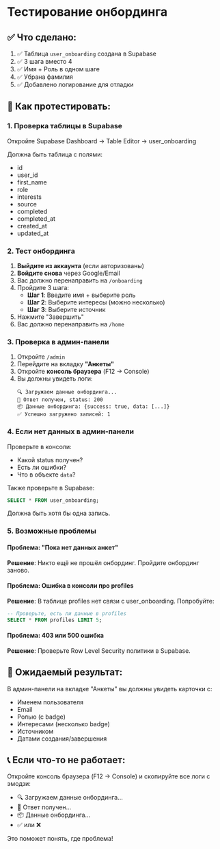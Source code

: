 # Тестирование онбординга

## ✅ Что сделано:

1. ✅ Таблица `user_onboarding` создана в Supabase
2. ✅ 3 шага вместо 4
3. ✅ Имя + Роль в одном шаге
4. ✅ Убрана фамилия
5. ✅ Добавлено логирование для отладки

## 🧪 Как протестировать:

### 1. Проверка таблицы в Supabase
Откройте Supabase Dashboard → Table Editor → user_onboarding

Должна быть таблица с полями:
- id
- user_id
- first_name
- role
- interests
- source
- completed
- completed_at
- created_at
- updated_at

### 2. Тест онбординга

1. **Выйдите из аккаунта** (если авторизованы)
2. **Войдите снова** через Google/Email
3. Вас должно перенаправить на `/onboarding`
4. Пройдите 3 шага:
   - **Шаг 1**: Введите имя + выберите роль
   - **Шаг 2**: Выберите интересы (можно несколько)
   - **Шаг 3**: Выберите источник
5. Нажмите "Завершить"
6. Вас должно перенаправить на `/home`

### 3. Проверка в админ-панели

1. Откройте `/admin`
2. Перейдите на вкладку **"Анкеты"**
3. Откройте **консоль браузера** (F12 → Console)
4. Вы должны увидеть логи:
   ```
   🔍 Загружаем данные онбординга...
   📡 Ответ получен, status: 200
   📦 Данные онбординга: {success: true, data: [...]}
   ✅ Успешно загружено записей: 1
   ```

### 4. Если нет данных в админ-панели

Проверьте в консоли:
- Какой status получен?
- Есть ли ошибки?
- Что в объекте `data`?

Также проверьте в Supabase:
```sql
SELECT * FROM user_onboarding;
```

Должна быть хотя бы одна запись.

### 5. Возможные проблемы

#### Проблема: "Пока нет данных анкет"
**Решение**: Никто ещё не прошёл онбординг. Пройдите онбординг заново.

#### Проблема: Ошибка в консоли про profiles
**Решение**: В таблице profiles нет связи с user_onboarding. Попробуйте:
```sql
-- Проверьте, есть ли данные в profiles
SELECT * FROM profiles LIMIT 5;
```

#### Проблема: 403 или 500 ошибка
**Решение**: Проверьте Row Level Security политики в Supabase.

## 🎯 Ожидаемый результат:

В админ-панели на вкладке "Анкеты" вы должны увидеть карточки с:
- Именем пользователя
- Email
- Ролью (с badge)
- Интересами (несколько badge)
- Источником
- Датами создания/завершения

## 📞 Если что-то не работает:

Откройте консоль браузера (F12 → Console) и скопируйте все логи с эмодзи:
- 🔍 Загружаем данные онбординга...
- 📡 Ответ получен...
- 📦 Данные онбординга...
- ✅ или ❌

Это поможет понять, где проблема!
